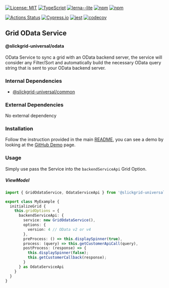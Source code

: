 [![License: MIT](https://img.shields.io/badge/License-MIT-yellow.svg)](https://opensource.org/licenses/MIT)
[![TypeScript](https://img.shields.io/badge/%3C%2F%3E-TypeScript-%230074c1.svg)](http://www.typescriptlang.org/)
[![lerna--lite](https://img.shields.io/badge/maintained%20with-lerna--lite-blueviolet)](https://github.com/ghiscoding/lerna-lite)
[![npm](https://img.shields.io/npm/v/@slickgrid-universal/odata.svg?color=forest)](https://www.npmjs.com/package/@slickgrid-universal/odata)
[![npm](https://img.shields.io/npm/dy/@slickgrid-universal/odata?color=forest)](https://www.npmjs.com/package/@slickgrid-universal/odata)

[![Actions Status](https://github.com/ghiscoding/slickgrid-universal/workflows/CI%20Build/badge.svg)](https://github.com/ghiscoding/slickgrid-universal/actions)
[![Cypress.io](https://img.shields.io/badge/tested%20with-Cypress-04C38E.svg)](https://www.cypress.io/)
[![jest](https://jestjs.io/img/jest-badge.svg)](https://github.com/facebook/jest)
[![codecov](https://codecov.io/gh/ghiscoding/slickgrid-universal/branch/master/graph/badge.svg)](https://codecov.io/gh/ghiscoding/slickgrid-universal)

## Grid OData Service
#### @slickgrid-universal/odata

OData Service to sync a grid with an OData backend server, the service will consider any Filter/Sort and automatically build the necessary OData query string that is sent to your OData backend server.

### Internal Dependencies
- [@slickgrid-universal/common](https://github.com/ghiscoding/slickgrid-universal/tree/master/packages/common)

### External Dependencies
No external dependency

### Installation
Follow the instruction provided in the main [README](https://github.com/ghiscoding/slickgrid-universal#installation), you can see a demo by looking at the [GitHub Demo](https://ghiscoding.github.io/slickgrid-universal/#/example09) page.

### Usage
Simply use pass the Service into the `backendServiceApi` Grid Option.

##### ViewModel
```ts
import { GridOdataService, OdataServiceApi } from '@slickgrid-universal/odata';

export class MyExample {
  initializeGrid {
    this.gridOptions = {
      backendServiceApi: {
        service: new GridOdataService(),
        options: {
          version: 4 // OData v2 or v4
        },
        preProcess: () => this.displaySpinner(true),
        process: (query) => this.getCustomerApiCall(query),
        postProcess: (response) => {
          this.displaySpinner(false);
          this.getCustomerCallback(response);
        }
      } as OdataServiceApi
    }
  }
}
```
